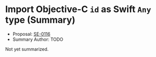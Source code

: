 # Import Objective-C `id` as Swift `Any` type (Summary)

* Proposal: [SE-0116](https://github.com/apple/swift-evolution/blob/main/proposals/0116-id-as-any.md)
* Summary Author: TODO

Not yet summarized.
